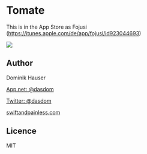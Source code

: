 # Tomate
This is in the App Store as Fojusi (https://itunes.apple.com/de/app/fojusi/id923044693)

![](https://raw.githubusercontent.com/dasdom/Tomate/master/what.gif)

## Author

Dominik Hauser

[App.net: @dasdom](https://alpha.app.net/dasdom)

[Twitter: @dasdom](https://twitter.com/dasdom)

[swiftandpainless.com](http://swiftandpainless.com)

## Licence

MIT
